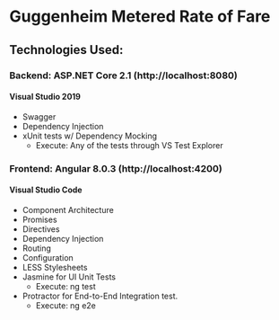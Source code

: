 # Guggenheim Metered Rate of Fare

## Technologies Used:
### Backend: ASP.NET Core 2.1 (http://localhost:8080)
#### Visual Studio 2019
  - Swagger
  - Dependency Injection
  - xUnit tests w/ Dependency Mocking
    - Execute: Any of the tests through VS Test Explorer
  
### Frontend: Angular 8.0.3 (http://localhost:4200)
#### Visual Studio Code
  - Component Architecture
  - Promises
  - Directives
  - Dependency Injection
  - Routing
  - Configuration
  - LESS Stylesheets
  - Jasmine for UI Unit Tests
    - Execute: ng test
  - Protractor for End-to-End Integration test.
    - Execute: ng e2e

